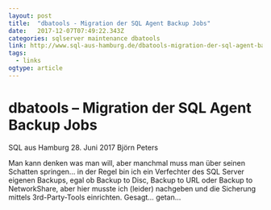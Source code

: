 ```yaml
---
layout: post 
title:  "dbatools - Migration der SQL Agent Backup Jobs" 
date:   2017-12-07T07:49:22.343Z 
categories: sqlserver maintenance dbatools
link: http://www.sql-aus-hamburg.de/dbatools-migration-der-sql-agent-backup-jobs/ 
tags:
  - links
ogtype: article 
---
```


# dbatools – Migration der SQL Agent Backup Jobs

 SQL aus Hamburg
  28. Juni 2017  Björn Peters

Man kann denken was man will, aber manchmal muss man über seinen Schatten springen… in der Regel bin ich ein Verfechter des SQL Server eigenen Backups, egal ob Backup to Disc, Backup to URL oder Backup to NetworkShare, aber hier musste ich (leider) nachgeben und die Sicherung mittels 3rd-Party-Tools einrichten. Gesagt… getan…